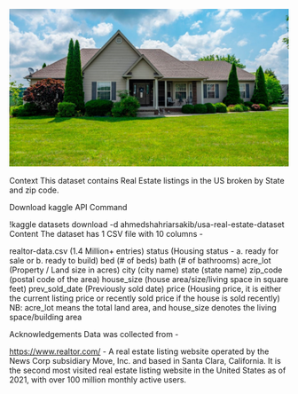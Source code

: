 ![](housing-market-2024.jpg)

Context
This dataset contains Real Estate listings in the US broken by State and zip code.

Download
kaggle API Command

!kaggle datasets download -d ahmedshahriarsakib/usa-real-estate-dataset
Content
The dataset has 1 CSV file with 10 columns -

realtor-data.csv (1.4 Million+ entries)
status (Housing status - a. ready for sale or b. ready to build)
bed (# of beds)
bath (# of bathrooms)
acre_lot (Property / Land size in acres)
city (city name)
state (state name)
zip_code (postal code of the area)
house_size (house area/size/living space in square feet)
prev_sold_date (Previously sold date)
price (Housing price, it is either the current listing price or recently sold price if the house is sold recently)
NB: acre_lot means the total land area, and house_size denotes the living space/building area

Acknowledgements
Data was collected from -

https://www.realtor.com/ - A real estate listing website operated by the News Corp subsidiary Move, Inc. and based in Santa Clara, California. It is the second most visited real estate listing website in the United States as of 2021, with over 100 million monthly active users.

